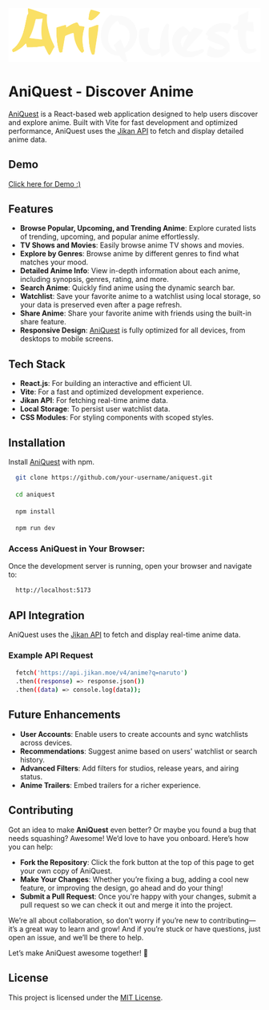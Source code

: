 
![AniQuest Logo](./assets/logo.png)


# AniQuest - Discover Anime

[AniQuest](https://aniquest-eta.vercel.app/) is a React-based web application designed to help users discover and explore anime. Built with Vite for fast development and optimized performance, AniQuest uses the [Jikan API](https://jikan.moe/) to fetch and display detailed anime data.



## Demo

[Click here for Demo :)](https://aniquest-eta.vercel.app/)


## Features

- **Browse Popular, Upcoming, and Trending Anime**: Explore curated lists of trending, upcoming, and popular anime effortlessly.
- **TV Shows and Movies**: Easily browse anime TV shows and movies.
- **Explore by Genres**: Browse anime by different genres to find what matches your mood.
- **Detailed Anime Info**: View in-depth information about each anime, including synopsis, genres, rating, and more.
- **Search Anime**: Quickly find anime using the dynamic search bar.
- **Watchlist**: Save your favorite anime to a watchlist using local storage, so your data is preserved even after a page refresh.
- **Share Anime**: Share your favorite anime with friends using the built-in share feature.
- **Responsive Design**: [AniQuest](https://aniquest-eta.vercel.app/) is fully optimized for all devices, from desktops to mobile screens.


## Tech Stack

- **React.js**: For building an interactive and efficient UI.
- **Vite**: For a fast and optimized development experience.
- **Jikan API**: For fetching real-time anime data.
- **Local Storage**: To persist user watchlist data.
- **CSS Modules**: For styling components with scoped styles.

## Installation

Install [AniQuest](https://aniquest-eta.vercel.app/) with npm.


```bash
  git clone https://github.com/your-username/aniquest.git  

  cd aniquest

  npm install  

  npm run dev  
```
### Access AniQuest in Your Browser:

Once the development server is running, open your browser and navigate to:

```bash
  http://localhost:5173  
```
## API Integration

AniQuest uses the [Jikan API](https://jikan.moe/) to fetch and display real-time anime data.

### Example API Request

```bash
  fetch('https://api.jikan.moe/v4/anime?q=naruto')  
  .then((response) => response.json())  
  .then((data) => console.log(data));
```
## Future Enhancements

- **User Accounts**: Enable users to create accounts and sync watchlists across devices.
- **Recommendations**: Suggest anime based on users' watchlist or search history.
- **Advanced Filters**: Add filters for studios, release years, and airing status.
- **Anime Trailers**: Embed trailers for a richer experience.
## Contributing

Got an idea to make **AniQuest** even better? Or maybe you found a bug that needs squashing? Awesome! We’d love to have you onboard. Here’s how you can help:

- **Fork the Repository**: Click the fork button at the top of this page to get your own copy of AniQuest.
- **Make Your Changes**: Whether you’re fixing a bug, adding a cool new feature, or improving the design, go ahead and do your thing!
- **Submit a Pull Request**: Once you're happy with your changes, submit a pull request so we can check it out and merge it into the project.

We’re all about collaboration, so don’t worry if you’re new to contributing—it’s a great way to learn and grow! And if you’re stuck or have questions, just open an issue, and we’ll be there to help.

Let’s make AniQuest awesome together! 🚀

## License

This project is licensed under the [MIT License](https://choosealicense.com/licenses/mit/).

